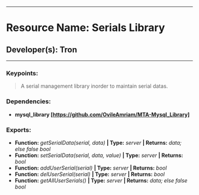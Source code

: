 ***
# Resource Name: Serials Library
## Developer(s): Tron
***

### Keypoints:
> A serial management library inorder to maintain serial datas.

### Dependencies:
  - **mysql_library [https://github.com/OvileAmriam/MTA-Mysql_Library]**

### Exports:
  - **Function:** _getSerialData(serial, data)_ **| Type:** _server_ **| Returns:** _data; else false bool_
  - **Function:** _setSerialData(serial, data, value)_ **| Type:** _server_ **| Returns:** _bool_
  - **Function:** _addUserSerial(serial)_ **| Type:** _server_ **| Returns:** _bool_
  - **Function:** _delUserSerial(serial)_ **| Type:** _server_ **| Returns:** _bool_
  - **Function:** _getAllUserSerials()_ **| Type:** _server_ **| Returns:** _data; else false bool_
